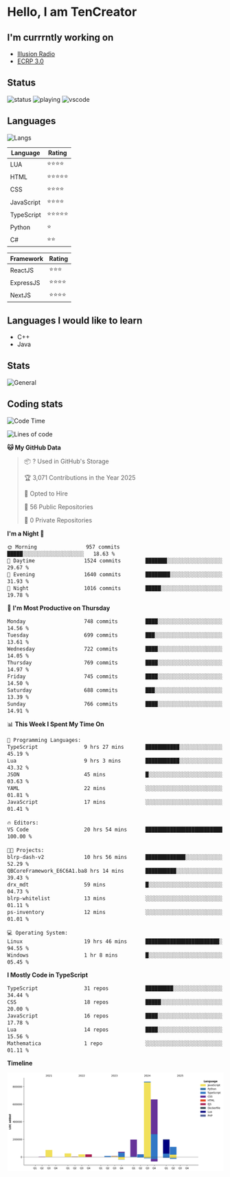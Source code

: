 # Hello, I am TenCreator

## I'm currrntly working on
- [Illusion Radio](https://illusionradio.co.uk/)
- [ECRP 3.0](http://github.com/Emerald-Coast-Roleplay/)

## Status
![status](https://api.statusbadges.me/badge/status/518334475038359555?simple=true&style=for-the-badge)
![playing](https://api.statusbadges.me/badge/playing/518334475038359555?style=for-the-badge)
![vscode](https://api.statusbadges.me/badge/vscode/518334475038359555?style=for-the-badge)

## Languages
![Langs](https://github-readme-stats.vercel.app/api/top-langs/?username=tencreator&layout=compact&theme=radical)


|Language|Rating|
|--------|------|
|LUA|⭐️⭐️⭐️⭐️|
|HTML|⭐️⭐️⭐️⭐️⭐️|
|CSS|⭐️⭐️⭐️⭐️|
|JavaScript|⭐️⭐️⭐️⭐️|
|TypeScript|⭐️⭐️⭐️⭐️⭐️|
|Python|⭐️|
|C#|⭐️⭐️ |

|Framework|Rating|
|--------|------|
|ReactJS|⭐️⭐️⭐|
|ExpressJS|⭐️⭐️⭐️⭐️|
|NextJS|⭐️⭐️⭐⭐️|

## Languages I would like to learn
- C++
- Java

## Stats
![General](https://github-readme-stats.vercel.app/api?username=tencreator&show_icons=true&theme=radical)

## Coding stats

<!--START_SECTION:waka-->
![Code Time](http://img.shields.io/badge/Code%20Time-599%20hrs%2012%20mins-blue)

![Lines of code](https://img.shields.io/badge/From%20Hello%20World%20I%27ve%20Written-2.3%20million%20lines%20of%20code-blue)

**🐱 My GitHub Data** 

> 📦 ? Used in GitHub's Storage 
 > 
> 🏆 3,071 Contributions in the Year 2025
 > 
> 💼 Opted to Hire
 > 
> 📜 56 Public Repositories 
 > 
> 🔑 0 Private Repositories 
 > 
**I'm a Night 🦉** 

```text
🌞 Morning                957 commits         █████░░░░░░░░░░░░░░░░░░░░   18.63 % 
🌆 Daytime                1524 commits        ███████░░░░░░░░░░░░░░░░░░   29.67 % 
🌃 Evening                1640 commits        ████████░░░░░░░░░░░░░░░░░   31.93 % 
🌙 Night                  1016 commits        █████░░░░░░░░░░░░░░░░░░░░   19.78 % 
```
📅 **I'm Most Productive on Thursday** 

```text
Monday                   748 commits         ████░░░░░░░░░░░░░░░░░░░░░   14.56 % 
Tuesday                  699 commits         ███░░░░░░░░░░░░░░░░░░░░░░   13.61 % 
Wednesday                722 commits         ████░░░░░░░░░░░░░░░░░░░░░   14.05 % 
Thursday                 769 commits         ████░░░░░░░░░░░░░░░░░░░░░   14.97 % 
Friday                   745 commits         ████░░░░░░░░░░░░░░░░░░░░░   14.50 % 
Saturday                 688 commits         ███░░░░░░░░░░░░░░░░░░░░░░   13.39 % 
Sunday                   766 commits         ████░░░░░░░░░░░░░░░░░░░░░   14.91 % 
```


📊 **This Week I Spent My Time On** 

```text
💬 Programming Languages: 
TypeScript               9 hrs 27 mins       ███████████░░░░░░░░░░░░░░   45.19 % 
Lua                      9 hrs 3 mins        ███████████░░░░░░░░░░░░░░   43.32 % 
JSON                     45 mins             █░░░░░░░░░░░░░░░░░░░░░░░░   03.63 % 
YAML                     22 mins             ░░░░░░░░░░░░░░░░░░░░░░░░░   01.81 % 
JavaScript               17 mins             ░░░░░░░░░░░░░░░░░░░░░░░░░   01.41 % 

🔥 Editors: 
VS Code                  20 hrs 54 mins      █████████████████████████   100.00 % 

🐱‍💻 Projects: 
blrp-dash-v2             10 hrs 56 mins      █████████████░░░░░░░░░░░░   52.29 % 
QBCoreFramework_E6C6A1.ba8 hrs 14 mins       ██████████░░░░░░░░░░░░░░░   39.43 % 
drx_mdt                  59 mins             █░░░░░░░░░░░░░░░░░░░░░░░░   04.73 % 
blrp-whitelist           13 mins             ░░░░░░░░░░░░░░░░░░░░░░░░░   01.11 % 
ps-inventory             12 mins             ░░░░░░░░░░░░░░░░░░░░░░░░░   01.01 % 

💻 Operating System: 
Linux                    19 hrs 46 mins      ████████████████████████░   94.55 % 
Windows                  1 hr 8 mins         █░░░░░░░░░░░░░░░░░░░░░░░░   05.45 % 
```

**I Mostly Code in TypeScript** 

```text
TypeScript               31 repos            █████████░░░░░░░░░░░░░░░░   34.44 % 
CSS                      18 repos            █████░░░░░░░░░░░░░░░░░░░░   20.00 % 
JavaScript               16 repos            ████░░░░░░░░░░░░░░░░░░░░░   17.78 % 
Lua                      14 repos            ████░░░░░░░░░░░░░░░░░░░░░   15.56 % 
Mathematica              1 repo              ░░░░░░░░░░░░░░░░░░░░░░░░░   01.11 % 
```



**Timeline**

![Lines of Code chart](https://raw.githubusercontent.com/tencreator/tencreator/main/assets/bar_graph.png)


<!--END_SECTION:waka-->
